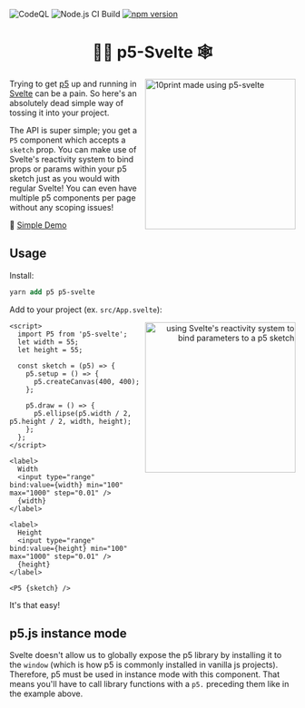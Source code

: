 ![CodeQL](https://github.com/tonyketcham/p5-svelte/workflows/CodeQL/badge.svg)
![Node.js CI Build](https://github.com/tonyketcham/p5-svelte/workflows/Node.js%20CI/badge.svg)
[![npm version](https://badge.fury.io/js/p5-svelte.svg)](https://badge.fury.io/js/p5-svelte)
<h1 align="center">🧙‍♂️ p5-Svelte 🕸</h1>
<div>
<p>
  <img align="right" src="https://res.cloudinary.com/practicaldev/image/fetch/s--5L4QI4B_--/c_limit%2Cf_auto%2Cfl_progressive%2Cq_66%2Cw_880/https://dev-to-uploads.s3.amazonaws.com/i/ozuet5qpew6t9rup6o4p.gif" alt="10print made using p5-svelte" width="265" height="265" />


Trying to get <a href="https://p5js.org/">p5</a> up and running in [Svelte](https://svelte.dev/) can be a pain. So here's an absolutely dead simple way of tossing it into your project.

The API is super simple; you get a <code>P5</code> component which accepts a <code>sketch</code> prop. You can make use of Svelte's reactivity system to bind props or params within your p5 sketch just as you would with regular Svelte! You can even have multiple p5 components per page without any scoping issues!

🌱 <a href="https://svelte.dev/repl/c5fd1d8347cd4e47afe0e519aedbb3a5?version=3.31.2" target="_blank">Simple Demo</a>
</p>
</div>


## Usage
Install:
```ps 
yarn add p5 p5-svelte
```
Add to your project (ex. `src/App.svelte`):
<div>
  <div align="right">
    <img align="right" src="https://dev-to-uploads.s3.amazonaws.com/i/ajyz894enhdgdvot441x.gif" alt="using Svelte's reactivity system to bind parameters to a p5 sketch" width="265" height="265" />
  </div>

```svelte
<script>
  import P5 from 'p5-svelte';
  let width = 55;
  let height = 55;

  const sketch = (p5) => {
    p5.setup = () => {
      p5.createCanvas(400, 400);
    };

    p5.draw = () => {
      p5.ellipse(p5.width / 2, p5.height / 2, width, height);
    };
  };
</script>

<label>
  Width
  <input type="range" bind:value={width} min="100" max="1000" step="0.01" />
  {width}
</label>

<label>
  Height
  <input type="range" bind:value={height} min="100" max="1000" step="0.01" />
  {height}
</label>

<P5 {sketch} />
```
</div>
It's that easy!

## p5.js instance mode
Svelte doesn't allow us to globally expose the p5 library by installing it to the `window` (which is how p5 is commonly installed in vanilla js projects). Therefore, p5 must be used in instance mode with this component. That means you'll have to call library functions with a `p5.` preceding them like in the example above.
